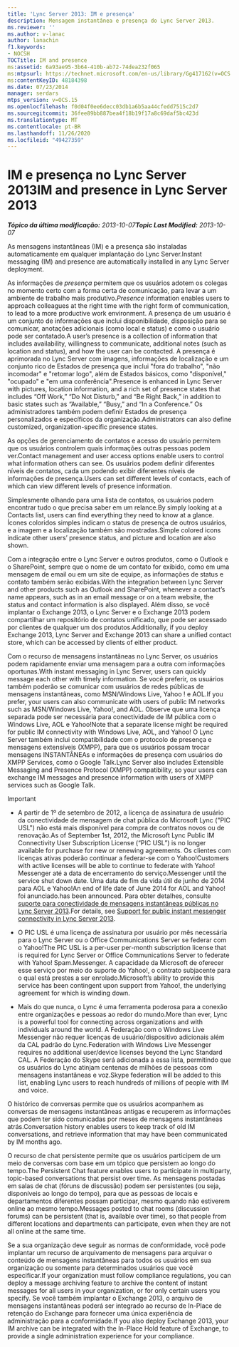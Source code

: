 ```yaml
---
title: 'Lync Server 2013: IM e presença'
description: Mensagem instantânea e presença do Lync Server 2013.
ms.reviewer: ''
ms.author: v-lanac
author: lanachin
f1.keywords:
- NOCSH
TOCTitle: IM and presence
ms:assetid: 6a93ae95-3b64-410b-ab72-74dea232f065
ms:mtpsurl: https://technet.microsoft.com/en-us/library/Gg417162(v=OCS.15)
ms:contentKeyID: 48184398
ms.date: 07/23/2014
manager: serdars
mtps_version: v=OCS.15
ms.openlocfilehash: f0d04f0ee6decc03db1a6b5aa44cfedd7515c2d7
ms.sourcegitcommit: 36fee89bb887bea4f18b19f17a8c69daf5bc423d
ms.translationtype: MT
ms.contentlocale: pt-BR
ms.lasthandoff: 11/26/2020
ms.locfileid: "49427359"
---
```

# <a name="im-and-presence-in-lync-server-2013"></a><span data-ttu-id="e3eb5-103">IM e presença no Lync Server 2013</span><span class="sxs-lookup"><span data-stu-id="e3eb5-103">IM and presence in Lync Server 2013</span></span>

<div data-xmlns="http://www.w3.org/1999/xhtml">

<div class="topic" data-xmlns="http://www.w3.org/1999/xhtml" data-msxsl="urn:schemas-microsoft-com:xslt" data-cs="https://msdn.microsoft.com/">

<div data-asp="https://msdn2.microsoft.com/asp">



</div>

<div id="mainSection">

<div id="mainBody"><span data-ttu-id="e3eb5-104">

<span> </span></span><span class="sxs-lookup"><span data-stu-id="e3eb5-104">

<span> </span></span></span>

<span data-ttu-id="e3eb5-105">_**Tópico da última modificação:** 2013-10-07_</span><span class="sxs-lookup"><span data-stu-id="e3eb5-105">_**Topic Last Modified:** 2013-10-07_</span></span>

<span data-ttu-id="e3eb5-106">As mensagens instantâneas (IM) e a presença são instaladas automaticamente em qualquer implantação do Lync Server.</span><span class="sxs-lookup"><span data-stu-id="e3eb5-106">Instant messaging (IM) and presence are automatically installed in any Lync Server deployment.</span></span>

<span data-ttu-id="e3eb5-107">As informações de *presença* permitem que os usuários adotem os colegas no momento certo com a forma certa de comunicação, para levar a um ambiente de trabalho mais produtivo.</span><span class="sxs-lookup"><span data-stu-id="e3eb5-107">*Presence* information enables users to approach colleagues at the right time with the right form of communication, to lead to a more productive work environment.</span></span> <span data-ttu-id="e3eb5-108">A presença de um usuário é um conjunto de informações que inclui disponibilidade, disposição para se comunicar, anotações adicionais (como local e status) e como o usuário pode ser contatado.</span><span class="sxs-lookup"><span data-stu-id="e3eb5-108">A user’s presence is a collection of information that includes availability, willingness to communicate, additional notes (such as location and status), and how the user can be contacted.</span></span> <span data-ttu-id="e3eb5-109">A presença é aprimorada no Lync Server com imagens, informações de localização e um conjunto rico de Estados de presença que inclui "fora do trabalho", "não incomodar" e "retomar logo", além de Estados básicos, como "disponível," "ocupado" e "em uma conferência".</span><span class="sxs-lookup"><span data-stu-id="e3eb5-109">Presence is enhanced in Lync Server with pictures, location information, and a rich set of presence states that includes “Off Work,” “Do Not Disturb,” and “Be Right Back,” in addition to basic states such as “Available,” “Busy,” and “In a Conference.”</span></span> <span data-ttu-id="e3eb5-110">Os administradores também podem definir Estados de presença personalizados e específicos da organização.</span><span class="sxs-lookup"><span data-stu-id="e3eb5-110">Administrators can also define customized, organization-specific presence states.</span></span>

<span data-ttu-id="e3eb5-111">As opções de gerenciamento de contatos e acesso do usuário permitem que os usuários controlem quais informações outras pessoas podem ver.</span><span class="sxs-lookup"><span data-stu-id="e3eb5-111">Contact management and user access options enable users to control what information others can see.</span></span> <span data-ttu-id="e3eb5-112">Os usuários podem definir diferentes níveis de contatos, cada um podendo exibir diferentes níveis de informações de presença.</span><span class="sxs-lookup"><span data-stu-id="e3eb5-112">Users can set different levels of contacts, each of which can view different levels of presence information.</span></span>

<span data-ttu-id="e3eb5-113">Simplesmente olhando para uma lista de contatos, os usuários podem encontrar tudo o que precisa saber em um relance.</span><span class="sxs-lookup"><span data-stu-id="e3eb5-113">By simply looking at a Contacts list, users can find everything they need to know at a glance.</span></span> <span data-ttu-id="e3eb5-114">Ícones coloridos simples indicam o status de presença de outros usuários, e a imagem e a localização também são mostradas.</span><span class="sxs-lookup"><span data-stu-id="e3eb5-114">Simple colored icons indicate other users’ presence status, and picture and location are also shown.</span></span>

<span data-ttu-id="e3eb5-115">Com a integração entre o Lync Server e outros produtos, como o Outlook e o SharePoint, sempre que o nome de um contato for exibido, como em uma mensagem de email ou em um site de equipe, as informações de status e contato também serão exibidas.</span><span class="sxs-lookup"><span data-stu-id="e3eb5-115">With the integration between Lync Server and other products such as Outlook and SharePoint, whenever a contact’s name appears, such as in an email message or on a team website, the status and contact information is also displayed.</span></span> <span data-ttu-id="e3eb5-116">Além disso, se você implantar o Exchange 2013, o Lync Server e o Exchange 2013 podem compartilhar um repositório de contatos unificado, que pode ser acessado por clientes de qualquer um dos produtos.</span><span class="sxs-lookup"><span data-stu-id="e3eb5-116">Additionally, if you deploy Exchange 2013, Lync Server and Exchange 2013 can share a unified contact store, which can be accessed by clients of either product.</span></span>

<span data-ttu-id="e3eb5-117">Com o recurso de mensagens instantâneas no Lync Server, os usuários podem rapidamente enviar uma mensagem para a outra com informações oportunas.</span><span class="sxs-lookup"><span data-stu-id="e3eb5-117">With instant messaging in Lync Server, users can quickly message each other with timely information.</span></span> <span data-ttu-id="e3eb5-118">Se você preferir, os usuários também poderão se comunicar com usuários de redes públicas de mensagens instantâneas, como MSN/Windows Live, Yahoo \! e AOL.</span><span class="sxs-lookup"><span data-stu-id="e3eb5-118">If you prefer, your users can also communicate with users of public IM networks such as MSN/Windows Live, Yahoo\!, and AOL.</span></span> <span data-ttu-id="e3eb5-119">Observe que uma licença separada pode ser necessária para conectividade de IM pública com o Windows Live, AOL e Yahoo\!</span><span class="sxs-lookup"><span data-stu-id="e3eb5-119">Note that a separate license might be required for public IM connectivity with Windows Live, AOL, and Yahoo\!</span></span> <span data-ttu-id="e3eb5-120">O Lync Server também inclui compatibilidade com o protocolo de presença e mensagens extensíveis (XMPP), para que os usuários possam trocar mensagens INSTANTÂNEAs e informações de presença com usuários do XMPP Services, como o Google Talk.</span><span class="sxs-lookup"><span data-stu-id="e3eb5-120">Lync Server also includes Extensible Messaging and Presence Protocol (XMPP) compatibility, so your users can exchange IM messages and presence information with users of XMPP services such as Google Talk.</span></span>

<div>


> [!IMPORTANT]  
> <UL>
> <LI>
> <P><span data-ttu-id="e3eb5-121">A partir de 1º de setembro de 2012, a licença de assinatura de usuário da conectividade de mensagem de chat pública do Microsoft Lync ("PIC USL") não está mais disponível para compra de contratos novos ou de renovação.</span><span class="sxs-lookup"><span data-stu-id="e3eb5-121">As of September 1st, 2012, the Microsoft Lync Public IM Connectivity User Subscription License (“PIC USL”) is no longer available for purchase for new or renewing agreements.</span></span> <span data-ttu-id="e3eb5-122">Os clientes com licenças ativas poderão continuar a federar-se com o Yahoo!</span><span class="sxs-lookup"><span data-stu-id="e3eb5-122">Customers with active licenses will be able to continue to federate with Yahoo!</span></span> <span data-ttu-id="e3eb5-123">Messenger até a data de encerramento do serviço.</span><span class="sxs-lookup"><span data-stu-id="e3eb5-123">Messenger until the service shut down date.</span></span> <span data-ttu-id="e3eb5-124">Uma data de fim da vida útil de junho de 2014 para AOL e Yahoo!</span><span class="sxs-lookup"><span data-stu-id="e3eb5-124">An end of life date of June 2014 for AOL and Yahoo!</span></span> <span data-ttu-id="e3eb5-125">foi anunciado.</span><span class="sxs-lookup"><span data-stu-id="e3eb5-125">has been announced.</span></span> <span data-ttu-id="e3eb5-126">Para obter detalhes, consulte <A href="lync-server-2013-support-for-public-instant-messenger-connectivity.md">suporte para conectividade de mensagens instantâneas públicas no Lync Server 2013</A>.</span><span class="sxs-lookup"><span data-stu-id="e3eb5-126">For details, see <A href="lync-server-2013-support-for-public-instant-messenger-connectivity.md">Support for public instant messenger connectivity in Lync Server 2013</A>.</span></span></P>
> <LI>
> <P><span data-ttu-id="e3eb5-127">O PIC USL é uma licença de assinatura por usuário por mês necessária para o Lync Server ou o Office Communications Server se federar com o Yahoo!</span><span class="sxs-lookup"><span data-stu-id="e3eb5-127">The PIC USL is a per-user per-month subscription license that is required for Lync Server or Office Communications Server to federate with Yahoo!</span></span> <span data-ttu-id="e3eb5-128">Spam.</span><span class="sxs-lookup"><span data-stu-id="e3eb5-128">Messenger.</span></span> <span data-ttu-id="e3eb5-129">A capacidade da Microsoft de oferecer esse serviço por meio do suporte do Yahoo!, o contrato subjacente para o qual está prestes a ser enrolado.</span><span class="sxs-lookup"><span data-stu-id="e3eb5-129">Microsoft’s ability to provide this service has been contingent upon support from Yahoo!, the underlying agreement for which is winding down.</span></span></P>
> <LI>
> <P><span data-ttu-id="e3eb5-130">Mais do que nunca, o Lync é uma ferramenta poderosa para a conexão entre organizações e pessoas ao redor do mundo.</span><span class="sxs-lookup"><span data-stu-id="e3eb5-130">More than ever, Lync is a powerful tool for connecting across organizations and with individuals around the world.</span></span> <span data-ttu-id="e3eb5-131">A Federação com o Windows Live Messenger não requer licenças de usuário/dispositivo adicionais além da CAL padrão do Lync.</span><span class="sxs-lookup"><span data-stu-id="e3eb5-131">Federation with Windows Live Messenger requires no additional user/device licenses beyond the Lync Standard CAL.</span></span> <span data-ttu-id="e3eb5-132">A Federação do Skype será adicionada a essa lista, permitindo que os usuários do Lync atinjam centenas de milhões de pessoas com mensagens instantâneas e voz.</span><span class="sxs-lookup"><span data-stu-id="e3eb5-132">Skype federation will be added to this list, enabling Lync users to reach hundreds of millions of people with IM and voice.</span></span></P></LI></UL>



</div>

<span data-ttu-id="e3eb5-133">O histórico de conversas permite que os usuários acompanhem as conversas de mensagens instantâneas antigas e recuperem as informações que podem ter sido comunicadas por meses de mensagens instantâneas atrás.</span><span class="sxs-lookup"><span data-stu-id="e3eb5-133">Conversation history enables users to keep track of old IM conversations, and retrieve information that may have been communicated by IM months ago.</span></span>

<span data-ttu-id="e3eb5-134">O recurso de chat persistente permite que os usuários participem de um meio de conversas com base em um tópico que persistem ao longo do tempo.</span><span class="sxs-lookup"><span data-stu-id="e3eb5-134">The Persistent Chat feature enables users to participate in multiparty, topic-based conversations that persist over time.</span></span> <span data-ttu-id="e3eb5-135">As mensagens postadas em salas de chat (fóruns de discussão) podem ser persistentes (ou seja, disponíveis ao longo do tempo), para que as pessoas de locais e departamentos diferentes possam participar, mesmo quando não estiverem online ao mesmo tempo.</span><span class="sxs-lookup"><span data-stu-id="e3eb5-135">Messages posted to chat rooms (discussion forums) can be persistent (that is, available over time), so that people from different locations and departments can participate, even when they are not all online at the same time.</span></span>

<span data-ttu-id="e3eb5-136">Se a sua organização deve seguir as normas de conformidade, você pode implantar um recurso de arquivamento de mensagens para arquivar o conteúdo de mensagens instantâneas para todos os usuários em sua organização ou somente para determinados usuários que você especificar.</span><span class="sxs-lookup"><span data-stu-id="e3eb5-136">If your organization must follow compliance regulations, you can deploy a message archiving feature to archive the content of instant messages for all users in your organization, or for only certain users you specify.</span></span> <span data-ttu-id="e3eb5-137">Se você também implantar o Exchange 2013, o arquivo de mensagens instantâneas poderá ser integrado ao recurso de In-Place de retenção do Exchange para fornecer uma única experiência de administração para a conformidade.</span><span class="sxs-lookup"><span data-stu-id="e3eb5-137">If you also deploy Exchange 2013, your IM archive can be integrated with the In-Place Hold feature of Exchange, to provide a single administration experience for your compliance.</span></span>

<span data-ttu-id="e3eb5-138"></div>

<span> </span>

</div>

</div>

</span><span class="sxs-lookup"><span data-stu-id="e3eb5-138"></div>

<span> </span>

</div>

</div>

</span></span></div>

